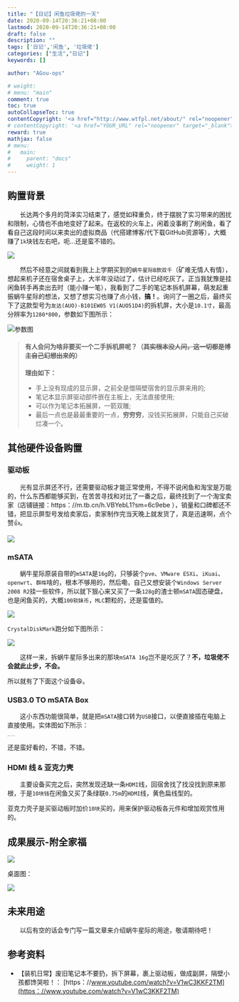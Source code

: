 ```yaml
---
title: "【日记】闲鱼垃圾佬的一天"
date: 2020-09-14T20:36:21+08:00
lastmod: 2020-09-14T20:36:21+08:00
draft: false
description: ""
tags: ['日记','闲鱼', '垃圾佬']
categories: ["生活","日记"]
keywords: []

author: "AGou-ops"

# weight:
# menu: "main"
comment: true
toc: true
autoCollapseToc: true
contentCopyright: '<a href="http://www.wtfpl.net/about/" rel="noopener" target="_blank">WTFPL v2</a>'
# contentCopyright: '<a href="YOUR_URL" rel="noopener" target="_blank">See origin</a>'
reward: true
mathjax: false
# menu:
#   main:
#     parent: "docs"
#     weight: 1
---
```



## 购置背景
  　　长达两个多月的菏泽实习结束了，感觉如释重负，终于摆脱了实习带来的困扰和限制，心情也不由地变好了起来。在返校的火车上，闲着没事刷了刷闲鱼，看了看自己这段时间以来卖出的虚拟商品（代搭建博客/代下载GitHub资源等），大概赚了`1k`块钱左右吧，呃...还是蛮不错的。
<!--more-->


![](http://agou-images.oss-cn-qingdao.aliyuncs.com/blog-images/xianyu_1/Screenshot%20from%202020-09-14%2021-04-11.png)

  　　然后不经意之间就看到我上上学期买到的`蜗牛星际B款双千`（矿难无情人有情），想起来机子还在宿舍桌子上，大半年没动过了，估计已经吃灰了。正当我犹豫是挂闲鱼转手再卖出去时（能小赚一笔），我看到了二手的笔记本拆机屏幕，萌发起重振蜗牛星际的想法，又想了想实习也赚了点小钱，**搞！**。询问了一圈之后，最终买下了这款型号为`友达(AUO)-B101EW05 V1(AUO51D4)`的拆机屏，大小是`10.1寸`，最高分辨率为`1280*800`，参数如下图所示：

![参数图](https://agou-images.oss-cn-qingdao.aliyuncs.com/blog-images/xianyu_1/2ce6e2ceee2668b8034a05108ebfc531.jpg)

> #### 有人会问为啥非要买一个二手拆机屏呢？（~~其实根本没人问，这一切都是博主自己幻想出来的~~）
>
> **理由如下：**
>
> - 手上没有现成的显示屏，之前全是借隔壁宿舍的显示屏来用的;
> - 笔记本显示屏驱动部件嵌在主板上，无法直接使用;
> - 可以作为笔记本拓展屏，一箭双雕;
> - 最后一点也是最最重要的一点，**穷穷穷**，没钱买拓展屏，只能自己买破烂凑一个。

## 其他硬件设备购置

### 驱动板

  　　光有显示屏还不行，还需要驱动板才能正常使用，不得不说闲鱼和淘宝是万能的，什么东西都能够买到，在苦苦寻找和对比了一番之后，最终找到了一个淘宝卖家（店铺链接：https：//m.tb.cn/h.VBYebL1?sm=6c9ebe ），销量和口碑都还不错，把显示屏型号发给卖家后，卖家制作完当天晚上就发货了，真是迅速啊，点个赞:+1:。


![](https://agou-images.oss-cn-qingdao.aliyuncs.com/blog-images/xianyu_1/Screenshot%20from%202020-09-14%2021-07-31.png)

### mSATA

  　　蜗牛星际原装自带的`mSATA`是`16g`的，只够装个`pve`、`VMware ESXi`、`iKuai`、`openwrt`、`群晖`啥的，根本不够用的，然后嘞，自己又想安装个`Windows Server 2008 R2`挂一些软件，所以就下狠心来又买了一条`128g`的渣士顿`mSATA`固态硬盘，也是闲鱼买的，大概`100软妹币`，`MLC`颗粒的，还是蛮值的。


![](https://agou-images.oss-cn-qingdao.aliyuncs.com/blog-images/xianyu_1/Screenshot%20from%202020-09-14%2021-07-03.png)

`CrystalDiskMark`跑分如下图所示：

![](https://agou-images.oss-cn-qingdao.aliyuncs.com/blog-images/xianyu_1/%E9%87%91%E5%A3%AB%E9%A1%BFmSATA-128g2020-09-13.png)

  　　这样一来，拆蜗牛星际多出来的那块`mSATA 16g`岂不是吃灰了？**不，垃圾佬不会就此止步，不会。**  

所以就有了下面这个设备:laughing:。

### USB3.0 TO mSATA Box

  　　这小东西功能很简单，就是把`mSATA`接口转为`USB`接口，以便直接插在电脑上直接使用。实体图如下所示：

<img src="https://agou-images.oss-cn-qingdao.aliyuncs.com/blog-images/xianyu_1/IMG_20200914_140533.jpg" alt="USB3.0 TO mSATA Box" style="zoom:10%;" />

还是蛮好看的，不错，不错。

### HDMI 线 & 亚克力壳

  　　主要设备买完之后，突然发现还缺一条`HDMI`线，回宿舍找了找没找到原来那根，于是`10块钱`在闲鱼又买了条绿联`0.75m`的`HDMI`线，黄色扁线型的。

亚克力壳子是买驱动板时加价`10块`买的，用来保护驱动板各元件和增加观赏性用的。

## 成果展示-附全家福

![](https://agou-images.oss-cn-qingdao.aliyuncs.com/blog-images/xianyu_1/IMG_20200914_143028.jpg)

桌面图：

![](https://agou-images.oss-cn-qingdao.aliyuncs.com/blog-images/xianyu_1/1600085743650.jpg)

## 未来用途

　　以后有空的话会专门写一篇文章来介绍蜗牛星际的用途，敬请期待吧！

## 参考资料

-  【装机日常】废旧笔记本不要扔，拆下屏幕，裹上驱动板，做成副屏，隔壁小孩都馋哭啦！：  [https：//www.youtube.com/watch?v=V1wC3KKF2TM](https：//www.youtube.com/watch?v=V1wC3KKF2TM)
